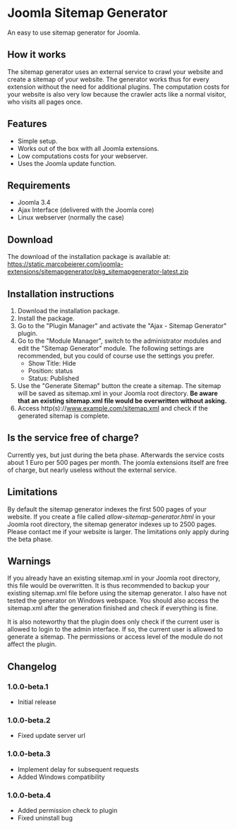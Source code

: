 # Joomla Sitemap Generator
An easy to use sitemap generator for Joomla.

## How it works
The sitemap generator uses an external service to crawl your website and create a sitemap of your website. The generator works thus for every extension without the need for additional plugins. The computation costs for your website is also very low because the crawler acts like a normal visitor, who visits all pages once.

## Features
- Simple setup.
- Works out of the box with all Joomla extensions.
- Low computations costs for your webserver.
- Uses the Joomla update function.

## Requirements
- Joomla 3.4
- Ajax Interface (delivered with the Joomla core)
- Linux webserver (normally the case)

## Download
The download of the installation package is available at:
https://static.marcobeierer.com/joomla-extensions/sitemapgenerator/pkg_sitemapgenerator-latest.zip

## Installation instructions
1. Download the installation package.
2. Install the package.
3. Go to the "Plugin Manager" and activate the "Ajax - Sitemap Generator" plugin.
4. Go to the "Module Manager", switch to the administrator modules and edit the "Sitemap Generator" module. The following settings are recommended, but you could of course use the settings you prefer.
	- Show Title: Hide
	- Position: status
	- Status: Published
5. Use the "Generate Sitemap" button the create a sitemap. The sitemap will be saved as sitemap.xml in your Joomla root directory. **Be aware that an existing sitemap.xml file would be overwritten without asking.**
6. Access http(s)://www.example.com/sitemap.xml and check if the generated sitemap is complete.

## Is the service free of charge?
Currently yes, but just during the beta phase. Afterwards the service costs about 1 Euro per 500 pages per month. The joomla extensions itself are free of charge, but nearly useless without the external service.

## Limitations
By default the sitemap generator indexes the first 500 pages of your website. If you create a file called *allow-sitemap-generator.html* in your Joomla root directory, the sitemap generator indexes up to 2500 pages. Please contact me if your website is larger. The limitations only apply during the beta phase.

## Warnings
If you already have an existing sitemap.xml in your Joomla root directory, this file would be overwritten. It is thus recommended to backup your existing sitemap.xml file before using the sitemap generator. I also have not tested the generator on Windows webspace. You should also access the sitemap.xml after the generation finished and check if everything is fine.

It is also noteworthy that the plugin does only check if the current user is allowed to login to the admin interface. If so, the current user is allowed to generate a sitemap. The permissions or access level of the module do not affect the plugin.

## Changelog

### 1.0.0-beta.1
- Initial release

### 1.0.0-beta.2
- Fixed update server url

### 1.0.0-beta.3
- Implement delay for subsequent requests
- Added Windows compatibility

### 1.0.0-beta.4
- Added permission check to plugin
- Fixed uninstall bug
